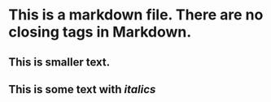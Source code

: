 # This is a markdown file. There are no closing tags in Markdown.

## This is smaller text.
## This is some text with _italics_
